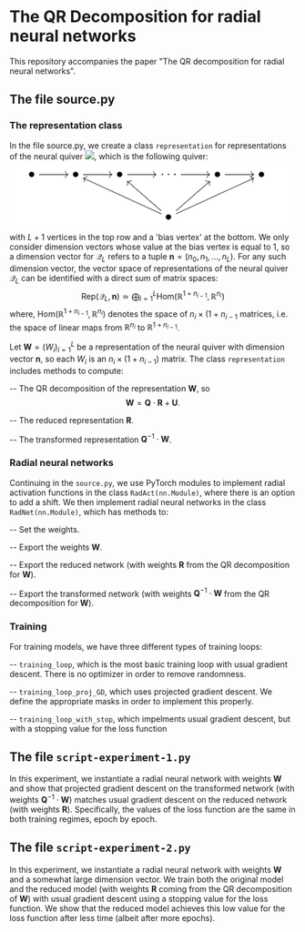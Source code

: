# The QR Decomposition for radial neural networks

This repository accompanies the paper "The QR decomposition for radial neural networks".

## The file source.py

### The representation class

In the file source.py, we create a class $\texttt{representation}$ for representations of the neural quiver <img src="https://render.githubusercontent.com/render/math?math=\mathscr{Q}_L">, which is the following quiver:
<img src="neural-quiver.png" alt="drawing" width="500"/>
with $L + 1$ vertices in the top row and a 'bias vertex' at the bottom. We only consider dimension vectors whose value at the bias vertex is equal to $1$, so a dimension vector for $\mathscr{Q}_L$ refers to a tuple $\mathbf{n} = (n_0, n_1, \dots, n_L)$. For any such dimension vector, the vector space of representations of the neural quiver $\mathscr{Q}_L$ can be identified with a direct sum of matrix spaces:
$$\mathsf{Rep}(\mathscr{Q}_L, \mathbf{n})  \simeq  \bigoplus_{i=1}^L \mathrm{Hom}(\mathbb{R}^{1 +n_{i-1}}, \mathbb{R}^{n_i})$$
where, $\mathrm{Hom}(\mathbb{R}^{1 +n_{i-1}}, \mathbb{R}^{n_i})$ denotes the space of $n_i \times (1+n_{i-1}$ matrices, i.e. the space of linear maps from $\mathbb{R}^{n_i}$ to $\mathbb{R}^{1 + n_{i-1}}$. 

Let  $\mathbf{W} = (W_i)_{i=1}^L$ be a representation of the neural quiver with dimension vector $\mathbf{n}$, so each $W_i$ is an $n_i \times (1 + n_{i-1})$ matrix. The class $\texttt{representation}$ includes methods to compute:

-- The QR decomposition of the representation $\mathbf{W}$, so $$\mathbf{W} = \mathbf{Q} \cdot \mathbf{R} + \mathbf{U}.$$

-- The reduced representation $\mathbf{R}$.

-- The transformed representation $\mathbf{Q}^{-1} \cdot \mathbf{W}$.

### Radial neural networks

Continuing in the $\texttt{source.py}$, we use PyTorch modules to implement radial activation functions in the class $\texttt{RadAct(nn.Module)}$, where there is an option to add a shift. We then implement radial neural networks in the class $\texttt{RadNet(nn.Module)}$, which has methods to:

-- Set the weights.

-- Export the weights $\mathbf{W}$.

-- Export the reduced network (with weights $\mathbf{R}$ from the QR decomposition for $\mathbf{W}$).

-- Export the transformed network (with weights $\mathbf{Q}^{-1} \cdot \mathbf{W}$ from the QR decomposition for $\mathbf{W}$).

### Training

For training models, we have three different types of training loops:

-- $\texttt{training_loop}$, which is the most basic training loop with usual gradient descent. There is no optimizer in order to remove randomness. 

-- $\texttt{training_loop_proj_GD}$, which uses projected gradient descent. We define the appropriate masks in order to implement this properly. 

-- $\texttt{training_loop_with_stop}$, which impelments usual gradient descent, but with a stopping value for the loss function

## The file $\texttt{script-experiment-1.py}$

In this experiment, we instantiate a radial neural network with weights $\mathbf{W}$ and show that projected gradient descent on the transformed network (with weights $\mathbf{Q}^{-1} \cdot \mathbf{W}$) matches usual gradient descent on the reduced network (with weights $\mathbf{R}$). Specifically, the values of the loss function are the same in both training regimes, epoch by epoch. 


## The file $\texttt{script-experiment-2.py}$

In this experiment, we instantiate a radial neural network with weights $\mathbf{W}$ and a somewhat large dimension vector. We train both the original model and the reduced model (with weights $\mathbf{R}$ coming from the QR decomposition of $\mathbf{W}$) with usual gradient descent using a stopping value for the loss function. We show that the reduced model achieves this low value for the loss function after less time (albeit after more epochs).

